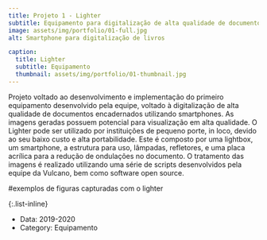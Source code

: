 ```yaml
---
title: Projeto 1 - Lighter
subtitle: Equipamento para digitalização de alta qualidade de documentos encadernados utilizando smartphones.
image: assets/img/portfolio/01-full.jpg
alt: Smartphone para digitalização de livros

caption:
  title: Lighter
  subtitle: Equipamento
  thumbnail: assets/img/portfolio/01-thumbnail.jpg
---
```

Projeto voltado ao desenvolvimento e implementação do primeiro equipamento desenvolvido pela equipe, voltado à digitalização de alta qualidade de documentos encadernados utilizando smartphones. As imagens geradas possuem potencial para visualização em alta qualidade. O Lighter pode ser utilizado por instituições de pequeno porte, in loco, devido ao seu baixo custo e alta portabilidade. Este é composto por uma lightbox, um smartphone, a estrutura para uso, lâmpadas, refletores, e uma placa acrílica para a redução de ondulações no documento. O tratamento das imagens é realizado utilizando uma série de scripts desenvolvidos pela equipe da Vulcano, bem como software open source.

#exemplos de figuras capturadas com o lighter

{:.list-inline}
- Data: 2019-2020
- Category: Equipamento


